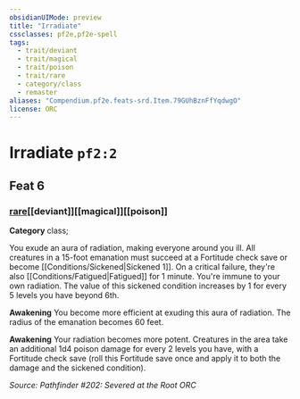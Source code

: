 ```yaml
---
obsidianUIMode: preview
title: "Irradiate"
cssclasses: pf2e,pf2e-spell
tags:
  - trait/deviant
  - trait/magical
  - trait/poison
  - trait/rare
  - category/class
  - remaster
aliases: "Compendium.pf2e.feats-srd.Item.79GUhBznFfYqdwgO"
license: ORC
---
```

# Irradiate `pf2:2`
## Feat 6
### [rare](rare "Rare Rarity Trait")[[deviant]][[magical]][[poison]]

**Category** class; 




You exude an aura of radiation, making everyone around you ill. All creatures in a 15-foot emanation must succeed at a Fortitude check save or become [[Conditions/Sickened|Sickened 1]]. On a critical failure, they're also [[Conditions/Fatigued|Fatigued]] for 1 minute. You're immune to your own radiation. The value of this sickened condition increases by 1 for every 5 levels you have beyond 6th.

**Awakening** You become more efficient at exuding this aura of radiation. The radius of the emanation becomes 60 feet.

**Awakening** Your radiation becomes more potent. Creatures in the area take an additional 1d4 poison damage for every 2 levels you have, with a Fortitude check save (roll this Fortitude save once and apply it to both the damage and the sickened condition).

*Source: Pathfinder #202: Severed at the Root*
*ORC*